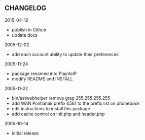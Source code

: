 CHANGELOG
---------
2015-04-12
- publish in Github
- update docs

2005-12-02
- add each account ability to update their preferences

2005-11-24
- package renamed into PlayVoIP
- modify README and INSTALL

2005-11-22
- bin/astwebhelper remove grep 255.255.255.255
- add WAN Pontianak prefix 0561 to the prefix list on phonebook
- edit instructions to install this package
- add cache control on init.php and header.php

2005-10-14
- initial release
